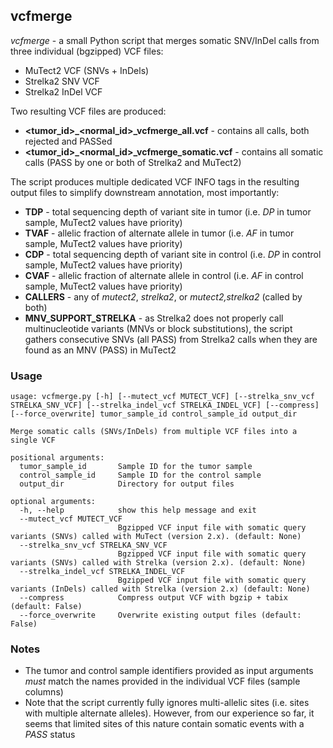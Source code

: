 ## vcfmerge

_vcfmerge_ - a small Python script that merges somatic SNV/InDel calls from three individual (bgzipped) VCF files:

   - MuTect2 VCF (SNVs + InDels)
   - Strelka2 SNV VCF
   - Strelka2 InDel VCF

Two resulting VCF files are produced:

  - **<tumor_id>_<normal_id>_vcfmerge_all.vcf** - contains all calls, both rejected and PASSed
  - **<tumor_id>_<normal_id>_vcfmerge_somatic.vcf** - contains all somatic calls (PASS by one or both of Strelka2 and MuTect2)

The script produces multiple dedicated VCF INFO tags in the resulting output files to simplify downstream annotation, most importantly:

 - __TDP__ - total sequencing depth of variant site in tumor (i.e. _DP_ in tumor sample, MuTect2 values have priority)
 - __TVAF__ - allelic fraction of alternate allele in tumor (i.e. _AF_ in tumor sample, MuTect2 values have priority)
 - __CDP__ - total sequencing depth of variant site in control (i.e. _DP_ in control sample, MuTect2 values have priority)
 - __CVAF__ - allelic fraction of alternate allele in control (i.e. _AF_ in control sample, MuTect2 values have priority)
 - __CALLERS__ - any of _mutect2_, _strelka2_, or _mutect2,strelka2_ (called by both)
 - __MNV_SUPPORT_STRELKA__ - as Strelka2 does not properly call multinucleotide variants (MNVs or block substitutions), the script gathers consecutive SNVs (all PASS) from Strelka2 calls when they are found as an MNV (PASS) in MuTect2

### Usage

	usage: vcfmerge.py [-h] [--mutect_vcf MUTECT_VCF] [--strelka_snv_vcf STRELKA_SNV_VCF] [--strelka_indel_vcf STRELKA_INDEL_VCF] [--compress] [--force_overwrite] tumor_sample_id control_sample_id output_dir

	Merge somatic calls (SNVs/InDels) from multiple VCF files into a single VCF

	positional arguments:
	  tumor_sample_id       Sample ID for the tumor sample
	  control_sample_id     Sample ID for the control sample
	  output_dir            Directory for output files

	optional arguments:
	  -h, --help            show this help message and exit
	  --mutect_vcf MUTECT_VCF
	                        Bgzipped VCF input file with somatic query variants (SNVs) called with MuTect (version 2.x). (default: None)
	  --strelka_snv_vcf STRELKA_SNV_VCF
	                        Bgzipped VCF input file with somatic query variants (SNVs) called with Strelka (version 2.x). (default: None)
	  --strelka_indel_vcf STRELKA_INDEL_VCF
	                        Bgzipped VCF input file with somatic query variants (InDels) called with Strelka (version 2.x) (default: None)
	  --compress            Compress output VCF with bgzip + tabix (default: False)
	  --force_overwrite     Overwrite existing output files (default: False)

### Notes

- The tumor and control sample identifiers provided as input arguments _must_ match the names provided in the individual VCF files (sample columns)
- Note that the script currently fully ignores multi-allelic sites (i.e. sites with multiple alternate alleles). However, from our experience so far, it seems that limited sites of this nature contain somatic events with a _PASS_ status
